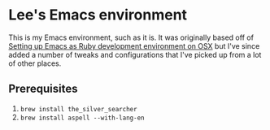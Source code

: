 # Lee's Emacs environment

This is my Emacs environment, such as it is. It was originally based off of [Setting up Emacs as Ruby development environment on OSX](http://crypt.codemancers.com/posts/2013-09-26-setting-up-emacs-as-development-environment-on-osx/) but I've since added a number of tweaks and configurations that I've picked up from a lot of other places.

## Prerequisites

1. `brew install the_silver_searcher`
1. `brew install aspell --with-lang-en`


